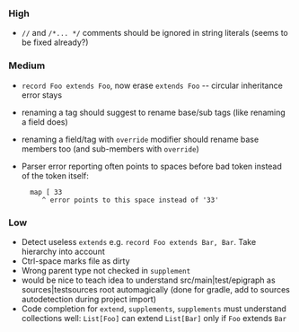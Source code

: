 ### High
- `//` and `/*... */` comments should be ignored in string literals (seems to be fixed already?)

### Medium
- `record Foo extends Foo`, now erase `extends Foo` -- circular inheritance error stays
- renaming a tag should suggest to rename base/sub tags (like renaming a field does)
- renaming a field/tag with `override` modifier should rename base members too (and sub-members with `override`) 
- Parser error reporting often points to spaces before bad token instead of the token itself:
        
        map [ 33
           ^ error points to this space instead of '33'

### Low
- Detect useless `extends` e.g. `record Foo extends Bar, Bar`. Take hierarchy into account
- Ctrl-space marks file as dirty
- Wrong parent type not checked in `supplement`
- would be nice to teach idea to understand src/main|test/epigraph as sources|testsources root automagically (done for gradle, add to sources autodetection during project import)
- Code completion for `extend`, `supplements`, `supplements` must understand collections well: `List[Foo]` can extend `List[Bar]` only if `Foo` extends `Bar`

